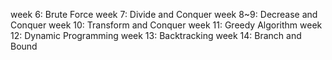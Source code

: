week 6: Brute Force
week 7: Divide and Conquer
week 8~9: Decrease and Conquer
week 10: Transform and Conquer
week 11: Greedy Algorithm
week 12: Dynamic Programming
week 13: Backtracking
week 14: Branch and Bound
